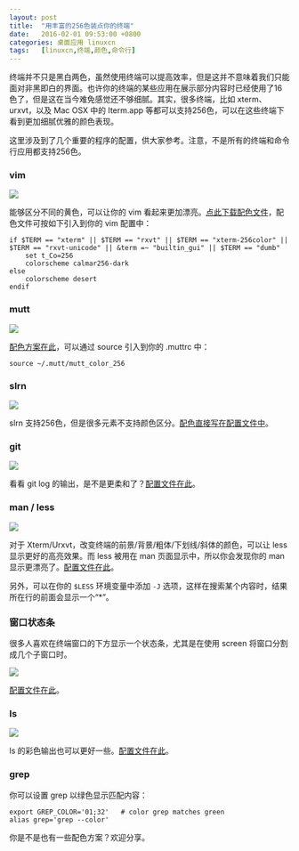 ```yaml
---
layout: post
title:	"用丰富的256色装点你的终端"
date:	2016-02-01 09:53:00 +0800 
categories:	桌面应用 linuxcn 
tags:	[linuxcn,终端,颜色,命令行]
---
```



终端并不只是黑白两色，虽然使用终端可以提高效率，但是这并不意味着我们只能面对非黑即白的界面。也许你的终端的某些应用在展示部分内容时已经使用了16色了，但是这在当今难免感觉还不够细腻。其实，很多终端，比如 xterm、urxvt，以及 Mac OSX 中的 Iterm.app 等都可以支持256色，可以在这些终端下看到更加细腻优雅的颜色表现。


这里涉及到了几个重要的程序的配置，供大家参考。注意，不是所有的终端和命令行应用都支持256色。


### vim


![](/Asserts/Images//attachment/album/201602/01/095323ic3hepoxmlpbomeo.png)


能够区分不同的黄色，可以让你的 vim 看起来更加漂亮。[点此下载配色文件](http://avalon.gnuzifer.de/~heipei/linux/files/configs/calmar256-dark.vim)，配色文件可按如下引入到你的 vim 配置中：



```
if $TERM == "xterm" || $TERM == "rxvt" || $TERM == "xterm-256color" || $TERM == "rxvt-unicode" || &term =~ "builtin_gui" || $TERM == "dumb"
	set t_Co=256
	colorscheme calmar256-dark
else
	colorscheme desert
endif

```

### mutt


![](/Asserts/Images//attachment/album/201602/01/095324yt0wlsm022kbrfos.png)


[配色方案在此](http://avalon.gnuzifer.de/~heipei/linux/files/configs/mutt_color_256)，可以通过 source 引入到你的 .muttrc 中：



```
source ~/.mutt/mutt_color_256
```

### slrn


![](/Asserts/Images//attachment/album/201602/01/095324famgmiziwbziwk2w.png)


slrn 支持256色，但是很多元素不支持颜色区分。[配色直接写在配置文件中](http://avalon.gnuzifer.de/~heipei/linux/files/configs/slrnrc)。


### git


![](/Asserts/Images//attachment/album/201602/01/095325ltlfydsyldccyfcc.png)


看看 git log 的输出，是不是更柔和了？[配置文件在此](http://avalon.gnuzifer.de/~heipei/linux/files/configs/gitconfig)。


### man / less


![](/Asserts/Images//attachment/album/201602/01/095325oqbs531mbwfcezwq.png)


对于 Xterm/Urxvt，改变终端的前景/背景/粗体/下划线/斜体的颜色，可以让 less 显示更好的高亮效果。而 less 被用在 man 页面显示中，所以你会发现你的 man 显示更漂亮了。[配置文件在此](http://avalon.gnuzifer.de/~heipei/linux/files/configs/Xdefaults)。


另外，可以在你的 `$LESS` 环境变量中添加 `-J` 选项，这样在搜索某个内容时，结果所在行的前面会显示一个“\*”。


### 窗口状态条


很多人喜欢在终端窗口的下方显示一个状态条，尤其是在使用 screen 将窗口分割成几个子窗口时。


![](/Asserts/Images//attachment/album/201602/01/095326x4hg2yd4g7de4eys.png)


[配置文件在此](http://avalon.gnuzifer.de/~heipei/linux/files/configs/screenrc)。


### ls


![](/Asserts/Images//attachment/album/201602/01/095326opzb4qwhekb6hpzh.png)


ls 的彩色输出也可以更好一些。[配置文件在此](http://avalon.gnuzifer.de/~heipei/linux/files/configs/dircolors)。


### grep


你可以设置 grep 以绿色显示匹配内容：



```
export GREP_COLOR='01;32'	# color grep matches green
alias grep='grep --color'
```

你是不是也有一些配色方案？欢迎分享。
